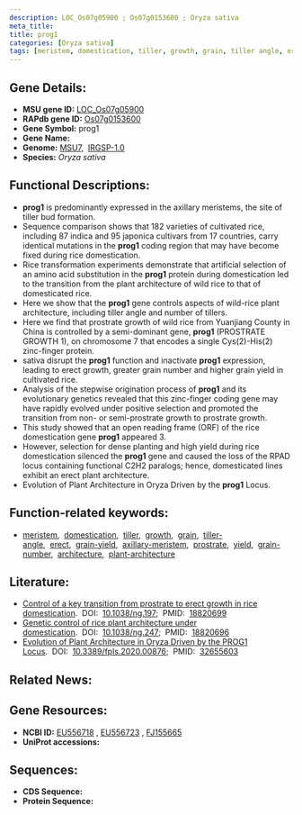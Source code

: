 ```yaml
---
description: LOC_Os07g05900 ; Os07g0153600 ; Oryza sativa
meta_title:
title: prog1
categories: [Oryza sativa]
tags: [meristem, domestication, tiller, growth, grain, tiller angle, erect, grain yield, axillary meristem, prostrate, yield, grain number, architecture, plant architecture]
---
```


## Gene Details:
- **MSU gene ID:** [LOC_Os07g05900](http://rice.uga.edu/cgi-bin/ORF_infopage.cgi?orf=LOC_Os07g05900)  
- **RAPdb gene ID:** [Os07g0153600](https://rapdb.dna.affrc.go.jp/locus/?name=Os07g0153600)  
- **Gene Symbol:** prog1
- **Gene Name:**
- **Genome:**  [MSU7](http://rice.uga.edu/),&nbsp;&nbsp;[IRGSP-1.0](https://rapdb.dna.affrc.go.jp/download/irgsp1.html)
- **Species:** *Oryza sativa*

## Functional Descriptions:
   - **prog1** is predominantly expressed in the axillary meristems, the site of tiller bud formation.
   - Sequence comparison shows that 182 varieties of cultivated rice, including 87 indica and 95 japonica cultivars from 17 countries, carry identical mutations in the **prog1** coding region that may have become fixed during rice domestication.
   - Rice transformation experiments demonstrate that artificial selection of an amino acid substitution in the **prog1** protein during domestication led to the transition from the plant architecture of wild rice to that of domesticated rice.
   - Here we show that the **prog1** gene controls aspects of wild-rice plant architecture, including tiller angle and number of tillers.
   - Here we find that prostrate growth of wild rice from Yuanjiang County in China is controlled by a semi-dominant gene, **prog1** (PROSTRATE GROWTH 1), on chromosome 7 that encodes a single Cys(2)-His(2) zinc-finger protein.
   - sativa disrupt the **prog1** function and inactivate **prog1** expression, leading to erect growth, greater grain number and higher grain yield in cultivated rice.
   - Analysis of the stepwise origination process of **prog1** and its evolutionary genetics revealed that this zinc-finger coding gene may have rapidly evolved under positive selection and promoted the transition from non- or semi-prostrate growth to prostrate growth.
   - This study showed that an open reading frame (ORF) of the rice domestication gene **prog1** appeared 3.
   - However, selection for dense planting and high yield during rice domestication silenced the **prog1** gene and caused the loss of the RPAD locus containing functional C2H2 paralogs; hence, domesticated lines exhibit an erect plant architecture.
   - Evolution of Plant Architecture in Oryza Driven by the **prog1** Locus.

## Function-related keywords:
   - [meristem](/tags/meristem/),&nbsp;&nbsp;[domestication](/tags/domestication/),&nbsp;&nbsp;[tiller](/tags/tiller/),&nbsp;&nbsp;[growth](/tags/growth/),&nbsp;&nbsp;[grain](/tags/grain/),&nbsp;&nbsp;[tiller-angle](/tags/tiller-angle/),&nbsp;&nbsp;[erect](/tags/erect/),&nbsp;&nbsp;[grain-yield](/tags/grain-yield/),&nbsp;&nbsp;[axillary-meristem](/tags/axillary-meristem/),&nbsp;&nbsp;[prostrate](/tags/prostrate/),&nbsp;&nbsp;[yield](/tags/yield/),&nbsp;&nbsp;[grain-number](/tags/grain-number/),&nbsp;&nbsp;[architecture](/tags/architecture/),&nbsp;&nbsp;[plant-architecture](/tags/plant-architecture/)

## Literature:
   - [Control of a key transition from prostrate to erect growth in rice domestication](https://www.doi.org/10.1038/ng.197).&nbsp;&nbsp;DOI:&nbsp;&nbsp;[10.1038/ng.197](https://www.doi.org/10.1038/ng.197);&nbsp;&nbsp;PMID:&nbsp;&nbsp;[18820699](https://pubmed.ncbi.nlm.nih.gov/18820699/)
   - [Genetic control of rice plant architecture under domestication](https://www.doi.org/10.1038/ng.247).&nbsp;&nbsp;DOI:&nbsp;&nbsp;[10.1038/ng.247](https://www.doi.org/10.1038/ng.247);&nbsp;&nbsp;PMID:&nbsp;&nbsp;[18820696](https://pubmed.ncbi.nlm.nih.gov/18820696/)
   - [Evolution of Plant Architecture in Oryza Driven by the PROG1 Locus](https://www.doi.org/10.3389/fpls.2020.00876).&nbsp;&nbsp;DOI:&nbsp;&nbsp;[10.3389/fpls.2020.00876](https://www.doi.org/10.3389/fpls.2020.00876);&nbsp;&nbsp;PMID:&nbsp;&nbsp;[32655603](https://pubmed.ncbi.nlm.nih.gov/32655603/)

## Related News:

## Gene Resources:
- **NCBI ID:**  [EU556718](http://www.ncbi.nlm.nih.gov/nuccore/EU556718)&nbsp;,&nbsp;[EU556723](http://www.ncbi.nlm.nih.gov/nuccore/EU556723)&nbsp;,&nbsp;[FJ155665](http://www.ncbi.nlm.nih.gov/nuccore/FJ155665)
- **UniProt accessions:** [](https://www.uniprot.org/uniprotkb//entry)

## Sequences:
- **CDS Sequence:**
- **Protein Sequence:**
